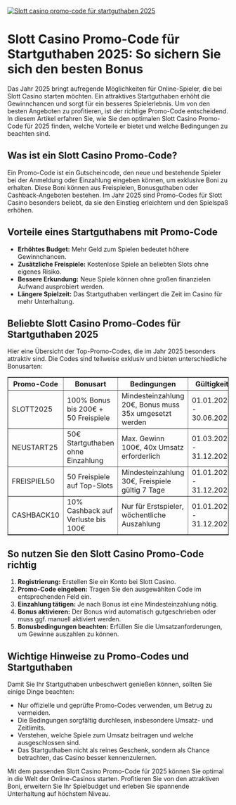 [![Slott casino promo-code für startguthaben 2025](https://123-caf.pages.dev/gitsignup.png)](https://vrmoo.ru/Bt82HjjY)

<h1>Slott Casino Promo-Code für Startguthaben 2025: So sichern Sie sich den besten Bonus</h1>  <p>Das Jahr 2025 bringt aufregende Möglichkeiten für Online-Spieler, die bei Slott Casino starten möchten. Ein attraktives Startguthaben erhöht die Gewinnchancen und sorgt für ein besseres Spielerlebnis. Um von den besten Angeboten zu profitieren, ist der richtige Promo-Code entscheidend. In diesem Artikel erfahren Sie, wie Sie den optimalen Slott Casino Promo-Code für 2025 finden, welche Vorteile er bietet und welche Bedingungen zu beachten sind.</p>  <h2>Was ist ein Slott Casino Promo-Code?</h2> <p>Ein Promo-Code ist ein Gutscheincode, den neue und bestehende Spieler bei der Anmeldung oder Einzahlung eingeben können, um exklusive Boni zu erhalten. Diese Boni können aus Freispielen, Bonusguthaben oder Cashback-Angeboten bestehen. Im Jahr 2025 sind Promo-Codes für Slott Casino besonders beliebt, da sie den Einstieg erleichtern und den Spielspaß erhöhen.</p>  <h2>Vorteile eines Startguthabens mit Promo-Code</h2> <ul>   <li><strong>Erhöhtes Budget:</strong> Mehr Geld zum Spielen bedeutet höhere Gewinnchancen.</li>   <li><strong>Zusätzliche Freispiele:</strong> Kostenlose Spiele an beliebten Slots ohne eigenes Risiko.</li>   <li><strong>Bessere Erkundung:</strong> Neue Spiele können ohne großen finanzielen Aufwand ausprobiert werden.</li>   <li><strong>Längere Spielzeit:</strong> Das Startguthaben verlängert die Zeit im Casino für mehr Unterhaltung.</li> </ul>  <h2>Beliebte Slott Casino Promo-Codes für Startguthaben 2025</h2> <p>Hier eine Übersicht der Top-Promo-Codes, die im Jahr 2025 besonders attraktiv sind. Die Codes sind teilweise exklusiv und bieten unterschiedliche Bonusarten:</p>  <table border="1" cellpadding="8" cellspacing="0" style="border-collapse: collapse; width: 100%;">   <thead>     <tr>       <th>Promo-Code</th>       <th>Bonusart</th>       <th>Bedingungen</th>       <th>Gültigkeit</th>     </tr>   </thead>   <tbody>     <tr>       <td>SLOTT2025</td>       <td>100% Bonus bis 200€ + 50 Freispiele</td>       <td>Mindesteinzahlung 20€, Bonus muss 35x umgesetzt werden</td>       <td>01.01.2025 - 30.06.2025</td>     </tr>     <tr>       <td>NEUSTART25</td>       <td>50€ Startguthaben ohne Einzahlung</td>       <td>Max. Gewinn 100€, 40x Umsatz erforderlich</td>       <td>01.03.2025 - 31.12.2025</td>     </tr>     <tr>       <td>FREISPIEL50</td>       <td>50 Freispiele auf Top-Slots</td>       <td>Mindesteinzahlung 30€, Freispiele gültig 7 Tage</td>       <td>01.01.2025 - 31.12.2025</td>     </tr>     <tr>       <td>CASHBACK10</td>       <td>10% Cashback auf Verluste bis 100€</td>       <td>Nur für Erstspieler, wöchentliche Auszahlung</td>       <td>01.01.2025 - 31.12.2025</td>     </tr>   </tbody> </table>  <h2>So nutzen Sie den Slott Casino Promo-Code richtig</h2> <ol>   <li><strong>Registrierung:</strong> Erstellen Sie ein Konto bei Slott Casino.</li>   <li><strong>Promo-Code eingeben:</strong> Tragen Sie den ausgewählten Code im entsprechenden Feld ein.</li>   <li><strong>Einzahlung tätigen:</strong> Je nach Bonus ist eine Mindesteinzahlung nötig.</li>   <li><strong>Bonus aktivieren:</strong> Der Bonus wird automatisch gutgeschrieben oder muss ggf. manuell aktiviert werden.</li>   <li><strong>Bonusbedingungen beachten:</strong> Erfüllen Sie die Umsatzanforderungen, um Gewinne auszahlen zu können.</li> </ol>  <h2>Wichtige Hinweise zu Promo-Codes und Startguthaben</h2> <p>Damit Sie Ihr Startguthaben unbeschwert genießen können, sollten Sie einige Dinge beachten:</p> <ul>   <li>Nur offizielle und geprüfte Promo-Codes verwenden, um Betrug zu vermeiden.</li>   <li>Die Bedingungen sorgfältig durchlesen, insbesondere Umsatz- und Zeitlimits.</li>   <li>Verstehen, welche Spiele zum Umsatz beitragen und welche ausgeschlossen sind.</li>   <li>Das Startguthaben nicht als reines Geschenk, sondern als Chance betrachten, das Casino besser kennenzulernen.</li> </ul>  <p>Mit dem passenden Slott Casino Promo-Code für 2025 können Sie optimal in die Welt der Online-Casinos starten. Profitieren Sie von den attraktiven Boni, erweitern Sie Ihr Spielbudget und erleben Sie spannende Unterhaltung auf höchstem Niveau.</p>